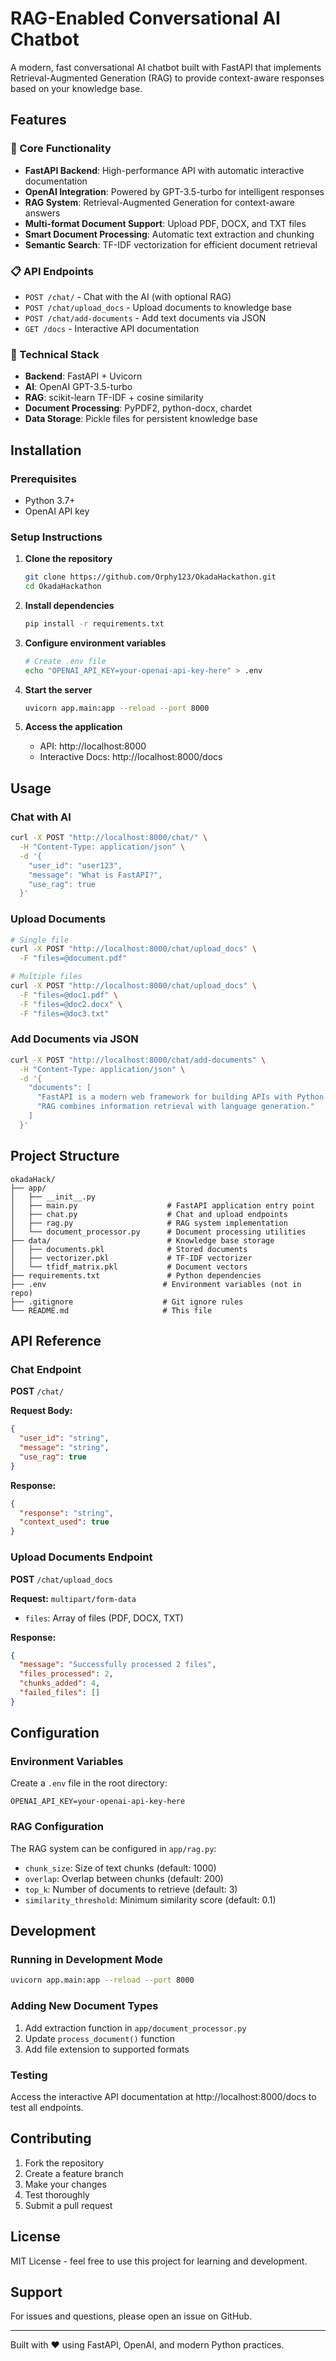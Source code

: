 # RAG-Enabled Conversational AI Chatbot

A modern, fast conversational AI chatbot built with FastAPI that implements Retrieval-Augmented Generation (RAG) to provide context-aware responses based on your knowledge base.

## Features

### 🚀 Core Functionality
- **FastAPI Backend**: High-performance API with automatic interactive documentation
- **OpenAI Integration**: Powered by GPT-3.5-turbo for intelligent responses
- **RAG System**: Retrieval-Augmented Generation for context-aware answers
- **Multi-format Document Support**: Upload PDF, DOCX, and TXT files
- **Smart Document Processing**: Automatic text extraction and chunking
- **Semantic Search**: TF-IDF vectorization for efficient document retrieval

### 📋 API Endpoints
- `POST /chat/` - Chat with the AI (with optional RAG)
- `POST /chat/upload_docs` - Upload documents to knowledge base
- `POST /chat/add-documents` - Add text documents via JSON
- `GET /docs` - Interactive API documentation

### 🔧 Technical Stack
- **Backend**: FastAPI + Uvicorn
- **AI**: OpenAI GPT-3.5-turbo
- **RAG**: scikit-learn TF-IDF + cosine similarity
- **Document Processing**: PyPDF2, python-docx, chardet
- **Data Storage**: Pickle files for persistent knowledge base

## Installation

### Prerequisites
- Python 3.7+
- OpenAI API key

### Setup Instructions

1. **Clone the repository**
   ```bash
   git clone https://github.com/Orphy123/OkadaHackathon.git
   cd OkadaHackathon
   ```

2. **Install dependencies**
   ```bash
   pip install -r requirements.txt
   ```

3. **Configure environment variables**
   ```bash
   # Create .env file
   echo "OPENAI_API_KEY=your-openai-api-key-here" > .env
   ```

4. **Start the server**
   ```bash
   uvicorn app.main:app --reload --port 8000
   ```

5. **Access the application**
   - API: http://localhost:8000
   - Interactive Docs: http://localhost:8000/docs

## Usage

### Chat with AI

```bash
curl -X POST "http://localhost:8000/chat/" \
  -H "Content-Type: application/json" \
  -d '{
    "user_id": "user123",
    "message": "What is FastAPI?",
    "use_rag": true
  }'
```

### Upload Documents

```bash
# Single file
curl -X POST "http://localhost:8000/chat/upload_docs" \
  -F "files=@document.pdf"

# Multiple files
curl -X POST "http://localhost:8000/chat/upload_docs" \
  -F "files=@doc1.pdf" \
  -F "files=@doc2.docx" \
  -F "files=@doc3.txt"
```

### Add Documents via JSON

```bash
curl -X POST "http://localhost:8000/chat/add-documents" \
  -H "Content-Type: application/json" \
  -d '{
    "documents": [
      "FastAPI is a modern web framework for building APIs with Python.",
      "RAG combines information retrieval with language generation."
    ]
  }'
```

## Project Structure

```
okadaHack/
├── app/
│   ├── __init__.py
│   ├── main.py                    # FastAPI application entry point
│   ├── chat.py                    # Chat and upload endpoints
│   ├── rag.py                     # RAG system implementation
│   └── document_processor.py      # Document processing utilities
├── data/                          # Knowledge base storage
│   ├── documents.pkl              # Stored documents
│   ├── vectorizer.pkl             # TF-IDF vectorizer
│   └── tfidf_matrix.pkl           # Document vectors
├── requirements.txt               # Python dependencies
├── .env                          # Environment variables (not in repo)
├── .gitignore                    # Git ignore rules
└── README.md                     # This file
```

## API Reference

### Chat Endpoint

**POST** `/chat/`

**Request Body:**
```json
{
  "user_id": "string",
  "message": "string",
  "use_rag": true
}
```

**Response:**
```json
{
  "response": "string",
  "context_used": true
}
```

### Upload Documents Endpoint

**POST** `/chat/upload_docs`

**Request:** `multipart/form-data`
- `files`: Array of files (PDF, DOCX, TXT)

**Response:**
```json
{
  "message": "Successfully processed 2 files",
  "files_processed": 2,
  "chunks_added": 4,
  "failed_files": []
}
```

## Configuration

### Environment Variables

Create a `.env` file in the root directory:

```env
OPENAI_API_KEY=your-openai-api-key-here
```

### RAG Configuration

The RAG system can be configured in `app/rag.py`:
- `chunk_size`: Size of text chunks (default: 1000)
- `overlap`: Overlap between chunks (default: 200)
- `top_k`: Number of documents to retrieve (default: 3)
- `similarity_threshold`: Minimum similarity score (default: 0.1)


## Development

### Running in Development Mode

```bash
uvicorn app.main:app --reload --port 8000
```

### Adding New Document Types

1. Add extraction function in `app/document_processor.py`
2. Update `process_document()` function
3. Add file extension to supported formats

### Testing

Access the interactive API documentation at http://localhost:8000/docs to test all endpoints.

## Contributing

1. Fork the repository
2. Create a feature branch
3. Make your changes
4. Test thoroughly
5. Submit a pull request

## License

MIT License - feel free to use this project for learning and development.

## Support

For issues and questions, please open an issue on GitHub.

---

Built with ❤️ using FastAPI, OpenAI, and modern Python practices.
